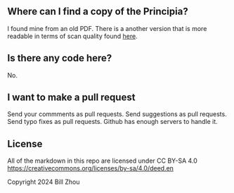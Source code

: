 ## Where can I find a copy of the Principia?
I found mine from an old PDF. There is a another version that is more readable in terms of scan quality found [here](https://redlightrobber.com/red/links_pdf/Isaac-Newton-Principia-English-1846.pdf).

## Is there any code here?
No.

## I want to make a pull request
Send your commments as pull requests. Send suggestions as pull requests. Send typo fixes as pull requests. Github has enough servers to handle it.

## License
All of the markdown in this repo are licensed under CC BY-SA 4.0
https://creativecommons.org/licenses/by-sa/4.0/deed.en

Copyright 2024 Bill Zhou
